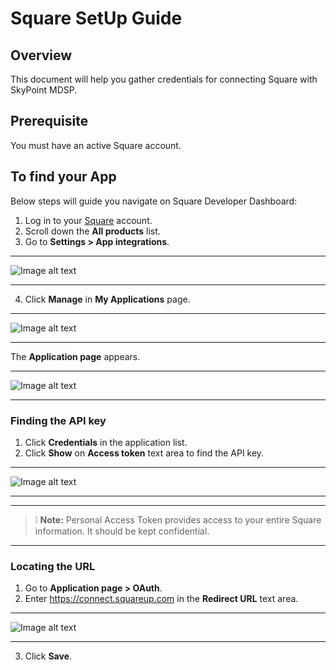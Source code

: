 # Square SetUp Guide
## Overview

This document will help you gather credentials for connecting Square with SkyPoint MDSP.

## Prerequisite

You must have an active Square account.

## To find your App 

Below steps will guide you navigate on Square Developer Dashboard:

1. Log in to your [Square](https://squareup.com/login) account.
2. Scroll down the **All products** list.
3. Go to **Settings > App integrations**.

---

![Image alt text](/doc_snippets/Square_SettingsApp.png)

---

4. Click **Manage** in **My Applications** page.

---

![Image alt text](/doc_snippets/Square_Myapplications.png)

---

The **Application page** appears.

---

![Image alt text](/doc_snippets/Square_Apppage.png)

---

### Finding the API key

1. Click **Credentials** in the application list.
2. Click **Show** on **Access token** text area to find the API key.

---

![Image alt text](/doc_snippets/Square_FindAPIkey.png)

---

---

>  :grey_exclamation: **Note:** Personal Access Token provides access to your entire Square information. It should be kept confidential.

---

### Locating the URL

1. Go to **Application page > OAuth**.
2. Enter https://connect.squareup.com in the **Redirect URL** text area.

---

![Image alt text](/doc_snippets/Square_OAuth.png)

---

3. Click **Save**.




